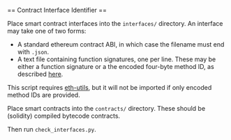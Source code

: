 == Contract Interface Identifier ==

Place smart contract interfaces into the `interfaces/` directory.
An interface may take one of two forms:
   * A standard ethereum contract ABI, in which case the filename must end with `.json`.
   * A text file containing function signatures, one per line. These may be either a function signature or a the encoded four-byte method ID, as described [here](https://solidity.readthedocs.io/en/develop/abi-spec.html#function-selector-and-argument-encoding).

This script requires [eth-utils](https://github.com/ethereum/eth-utils), but it will not be imported if only encoded method IDs are provided.

Place smart contracts into the `contracts/` directory. These should be (solidity) compiled bytecode contracts.

Then run `check_interfaces.py`.
